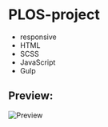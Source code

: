 # PLOS-project

+ responsive
+ HTML
+ SCSS
+ JavaScript
+ Gulp

## Preview:
![Preview](https://github.com/RostyslavWeb/plos_project/blob/master/plos-index.jpg)
